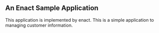 ## An Enact Sample Application

This application is implemented by enact. This is a simple application to managing customer information.

